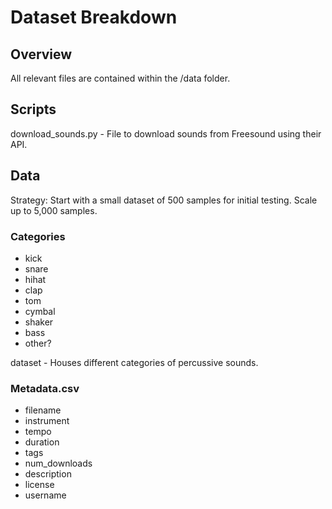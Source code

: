 # Dataset Breakdown

## Overview

All relevant files are contained within the /data folder.

## Scripts

download_sounds.py - File to download sounds from Freesound using their API.

## Data

Strategy:
Start with a small dataset of 500 samples for initial testing. Scale up to 5,000 samples.

### Categories

- kick
- snare
- hihat
- clap
- tom
- cymbal
- shaker
- bass
- other?

dataset - Houses different categories of percussive sounds.

### Metadata.csv

- filename
- instrument
- tempo
- duration
- tags
- num_downloads
- description
- license
- username